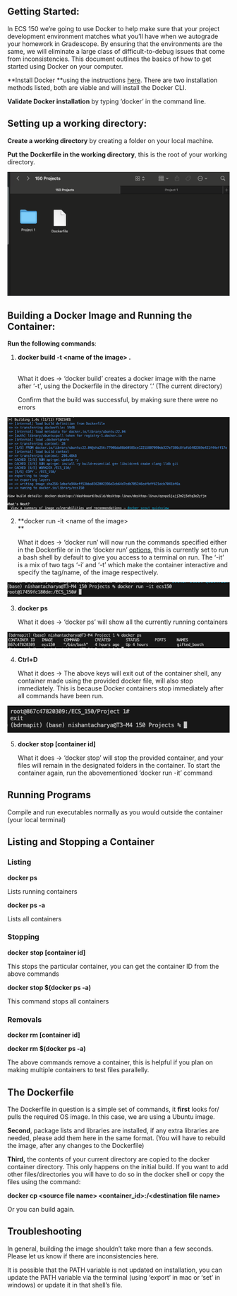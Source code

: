 
## Getting Started:

In ECS 150 we’re going to use Docker to help make sure that your project development environment matches what you’ll have when we autograde your homework in Gradescope. By ensuring that the environments are the same, we will eliminate a large class of difficult-to-debug issues that come from inconsistencies. This document outlines the basics of how to get started using Docker on your computer.

**Install Docker **using the instructions [here](https://docs.docker.com/get-docker/). There are two installation methods listed, both are viable and will install the Docker CLI.

**Validate Docker installation** by typing ‘docker’ in the command line.


## Setting up a working directory:

**Create a working directory** by creating a folder on your local machine.

**Put the Dockerfile in the working directory**, this is the root of your working directory.




![alt_text](images/image1.png "image_tooltip")



## Building a Docker Image and Running the Container:

**Run the following commands**:



1. **docker  build -t &lt;name of the image> .**

     \
What it does → ‘docker build’ creates a docker image with the name after ‘-t’, using the Dockerfile in the directory ‘.’ (The current directory)


    Confirm that the build was successful, by making sure there were no errors


    


![alt_text](images/image2.png "image_tooltip")


2. **docker run -it &lt;name of the image> \
**

    What it does → ‘docker run’ will now run the commands specified either in the Dockerfile or in the ‘docker run’ [options](https://docs.docker.com/reference/cli/docker/container/run/), this is currently set to run a bash shell by default to give you access to a terminal on run. The ‘-it’ is a mix of two tags ‘-i’ and ‘-t’ which make the container interactive and specify the tag/name, of the image respectively.


    

![alt_text](images/image3.png "image_tooltip")


3. **docker ps**

    What it does → ‘docker ps’ will show all the currently running containers


    



![alt_text](images/image4.png "image_tooltip")


4. **Ctrl+D**

    What it does → The above keys will exit out of the container shell, any container made using the provided docker file, will also stop immediately. This is because Docker containers stop immediately after all commands have been run.


    



![alt_text](images/image5.png "image_tooltip")


5. **docker stop [container id]**

    What it does → ‘docker stop’ will stop the provided container, and your files will remain in the designated folders in the container. To start the container again, run the abovementioned ‘docker run -it’ command



## Running Programs

Compile and run executables normally as you would outside the container (your local terminal)


## Listing and Stopping a Container


### Listing

**docker ps**

Lists running containers

**docker ps -a** 

Lists all containers


### Stopping

**docker** **stop [container id]** 

This stops the particular container, you can get the container ID from the above commands

**docker stop $(docker ps -a)**

This command stops all containers


### Removals

**docker rm [container id]**

**docker rm $(docker ps -a)**

The above commands remove a container, this is helpful if you plan on making multiple containers to test files parallelly.


## The Dockerfile

The Dockerfile in question is a simple set of commands, it **first** looks for/ pulls the required OS image. In this case, we are using a Ubuntu image.

**Second**, package lists and libraries are installed, if any extra libraries are needed, please add them here in the same format. (You will have to rebuild the image, after any changes to the Dockerfile)

**Third,** the contents of your current directory are copied to the docker container directory. This only happens on the initial build. If you want to add other files/directories you will have to do so in the docker shell or copy the files using the command:

**docker cp &lt;source file name> &lt;container_id>:/&lt;destination file name>**

Or you can build again.


## Troubleshooting

In general, building the image shouldn’t take more than a few seconds. Please let us know if there are inconsistencies here.

It is possible that the PATH variable is not updated on installation, you can update the PATH variable via the terminal (using ‘export’ in mac or ‘set’ in windows) or update it in that shell’s file.
